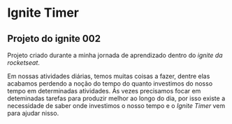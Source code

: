 # Ignite Timer
## Projeto do ignite 002

Projeto criado durante a minha jornada de aprendizado dentro do _ignite da rocketseat_.

Em nossas atividades diárias, temos muitas coisas a fazer, dentre elas acabamos perdendo a noção do tempo do quanto investimos do nosso tempo em determinadas atividades. Ás vezes precisamos focar em deteminadas tarefas para produzir melhor ao longo do dia, por isso existe a necessidade de saber onde investimos o nosso tempo e o _Ignite Timer_ vem para ajudar nisso.
